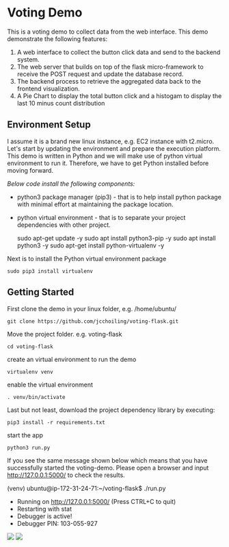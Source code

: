 # Voting Demo
This is a voting demo to collect data from the web interface. This demo demonstrate the following features: 
1. A web interface to collect the button click data and send to the backend system.
2. The web server that builds on top of the flask micro-framework to receive the POST request and update the database record. 
3. The backend process to retrieve the aggregated data back to the frontend visualization.
3. A Pie Chart to display the total button click and a histogam to display the last 10 minus count distribution

## Environment Setup
I assume it is a brand new linux instance, e.g. EC2 instance with t2.micro. Let's start by updating the environment and prepare the execution platform. This demo is written in Python and we will make use of python virtual environment to run it. Therefore, we have to get Python installed before moving forward. 

_Below code install the following components:_
* python3 package manager (pip3) - that is to help install python package with minimal effort at maintaining the package location.
* python virtual environment - that is to separate your project dependencies with other project.

    sudo apt-get update -y
    sudo apt install python3-pip -y
    sudo apt install python3 -y
    sudo apt-get install python-virtualenv -y

Next is to install the Python virtual environment package

    sudo pip3 install virtualenv

## Getting Started
First clone the demo in your linux folder, e.g. /home/ubuntu/

    git clone https://github.com/jcchoiling/voting-flask.git

Move the project folder. e.g. voting-flask  
    
    cd voting-flask

create an virtual environment to run the demo

    virtualenv venv

enable the virtual environment

    . venv/bin/activate

Last but not least, download the project dependency library by executing:

    pip3 install -r requirements.txt

start the app

    python3 run.py

If you see the same message shown below which means that you have successfully started the voting-demo. Please open a browser and input http://127.0.0.1:5000/ to check the results.

(venv) ubuntu@ip-172-31-24-71:~/voting-flask$ ./run.py
 * Running on http://127.0.0.1:5000/ (Press CTRL+C to quit)
 * Restarting with stat
 * Debugger is active!
 * Debugger PIN: 103-055-927    


<img src=https://i.imgur.com/pfik5S7.png>
<img src=https://i.imgur.com/BLjSpXj.png>


